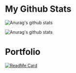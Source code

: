 # My Github Stats

![Anurag's github stats](https://github-readme-stats.vercel.app/api?username=yk2030yk&show_icons=true&count_private=true&title_color=61dafb&text_color=fff&icon_color=61dafb&bg_color=282c34)

![Anurag's github stats](https://github-readme-stats.vercel.app/api/top-langs/?username=yk2030yk&layout=compact&title_color=61dafb&text_color=fff&icon_color=61dafb&bg_color=282c34)

# Portfolio

[![ReadMe Card](https://github-readme-stats.vercel.app/api/pin/?username=yk2030yk&repo=coffeeact&title_color=61dafb&text_color=fff&icon_color=61dafb&bg_color=282c34)](https://github.com/yk2030yk/coffeeact)
